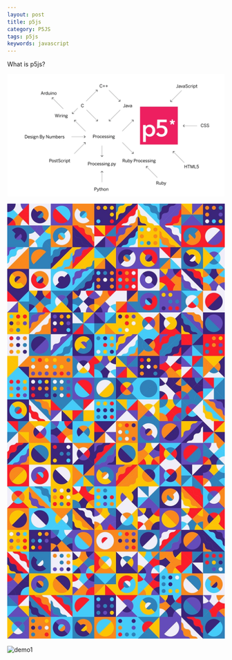 ```yaml
---
layout: post
title: p5js
category: P5JS
tags: p5js
keywords: javascript
---
```



What is p5js?


![demo1](/assets/img/2020-10-17-p5js.png)


![demo1](/assets/img/2020-10-26_EiXp2onUMAEYMTi.jpg)


![demo1](/assets/img/2020-10-26_EkOdP4uWsAElc08)
